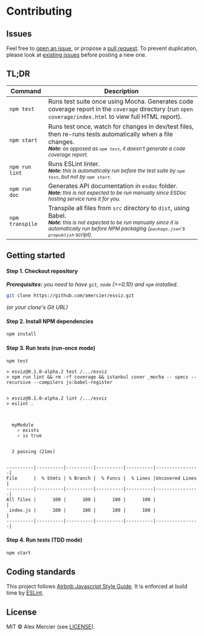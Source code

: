 Contributing
============

Issues
------

Feel free to [open an issue](https://github.com/amercier/esviz/issues/new),
or propose a [pull request](https://github.com/amercier/esviz/pulls).
To prevent duplication, please look at [existing issues](https://github.com/amercier/esviz/issues?q=is%3Aissue) before posting a new one.

TL;DR
-----

| Command         | Description |
|-----------------|-------------|
| `npm test`      | Runs test suite once using Mocha. Generates code coverage report in the `coverage` directory (run `open coverage/index.html` to view full HTML report). |
| `npm start`     | Runs test once, watch for changes in dev/test files, then re-runs tests automatically when a file changes. <br><small>_**Note:** as opposed as `npm test`, it doesn't generate a code coverage report._</small> |
| `npm run lint`  | Runs ESLint linter. <br><small>_**Note:** this is automatically run before the test suite by `npm test`, but not by `npm start`_.</small> |
| `npm run doc`   | Generates API documentation in `esdoc` folder. <br><small>_**Note:** this is not expected to be run manually since ESDoc hosting service runs it for you._</small>  |
| `npm transpile` | Transpile all files from `src` directory to `dist`, using Babel. <br><small>_**Note:** this is not expected to be run manually since it is automatically run before NPM packaging (`package.json`'s `prepublish` script)._</small> |



Getting started
---------------

#### Step 1. Checkout repository

_**Prerequisites:** you need to have `git`, `node` (>=0.10) and `npm` installed_.

```bash
git clone https://github.com/amercier/esviz.git
```

_(or your clone's Git URL)_

#### Step 2. Install NPM dependencies

```bash
npm install
```

#### Step 3. Run tests (run-once mode)

```bash
npm test
```

```log
> esviz@0.1.0-alpha.2 test /.../esviz
> npm run lint && rm -rf coverage && istanbul cover _mocha -- specs --recursive --compilers js:babel-register


> esviz@0.1.0-alpha.2 lint /.../esviz
> eslint .



  myModule
    ✓ exists
    ✓ is true


  2 passing (21ms)


----------|----------|----------|----------|----------|----------------|
File      |  % Stmts | % Branch |  % Funcs |  % Lines |Uncovered Lines |
----------|----------|----------|----------|----------|----------------|
All files |      100 |      100 |      100 |      100 |                |
 index.js |      100 |      100 |      100 |      100 |                |
----------|----------|----------|----------|----------|----------------|
```

#### Step 4. Run tests (TDD mode)

```bash
npm start
```

Coding standards
----------------

This project follows [Airbnb Javascript Style Guide](https://github.com/airbnb/javascript). It is enforced at build time by [ESLint](http://eslint.org/).

License
-------

MIT © Alex Mercier (see [LICENSE](LICENSE)).
